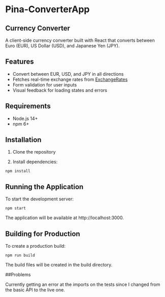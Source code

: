 # Pina-ConverterApp

## Currency Converter

A client-side currency converter built with React that converts between Euro (EUR), US Dollar (USD), and Japanese Yen (JPY).

## Features

- Convert between EUR, USD, and JPY in all directions
- Fetches real-time exchange rates from [ExchangeRates](https://exchangeratesapi.io/)
- Form validation for user inputs
- Visual feedback for loading states and errors

## Requirements

- Node.js 14+ 
- npm 6+

## Installation

1. Clone the repository

2. Install dependencies:

 `npm install`

## Running the Application

To start the development server:

`npm start`

The application will be available at http://localhost:3000.

## Building for Production

To create a production build:

`npm run build`

The build files will be created in the build directory.

##Problems

Currently getting an error at the imports on the tests since I changed from the basic API to the live one.